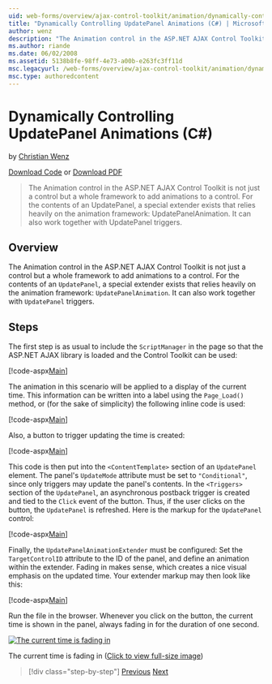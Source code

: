 ```yaml
---
uid: web-forms/overview/ajax-control-toolkit/animation/dynamically-controlling-updatepanel-animations-cs
title: "Dynamically Controlling UpdatePanel Animations (C#) | Microsoft Docs"
author: wenz
description: "The Animation control in the ASP.NET AJAX Control Toolkit is not just a control but a whole framework to add animations to a control. For the contents of an..."
ms.author: riande
ms.date: 06/02/2008
ms.assetid: 5138b8fe-98ff-4e73-a00b-e263fc3ff11d
msc.legacyurl: /web-forms/overview/ajax-control-toolkit/animation/dynamically-controlling-updatepanel-animations-cs
msc.type: authoredcontent
---
```

# Dynamically Controlling UpdatePanel Animations (C#)

by [Christian Wenz](https://github.com/wenz)

[Download Code](http://download.microsoft.com/download/9/3/f/93f8daea-bebd-4821-833b-95205389c7d0/UpdatePanelAnimation2.cs.zip) or [Download PDF](http://download.microsoft.com/download/b/6/a/b6ae89ee-df69-4c87-9bfb-ad1eb2b23373/updatepanelanimation2CS.pdf)

> The Animation control in the ASP.NET AJAX Control Toolkit is not just a control but a whole framework to add animations to a control. For the contents of an UpdatePanel, a special extender exists that relies heavily on the animation framework: UpdatePanelAnimation. It can also work together with UpdatePanel triggers.


## Overview

The Animation control in the ASP.NET AJAX Control Toolkit is not just a control but a whole framework to add animations to a control. For the contents of an `UpdatePanel`, a special extender exists that relies heavily on the animation framework: `UpdatePanelAnimation`. It can also work together with `UpdatePanel` triggers.

## Steps

The first step is as usual to include the `ScriptManager` in the page so that the ASP.NET AJAX library is loaded and the Control Toolkit can be used:


[!code-aspx[Main](dynamically-controlling-updatepanel-animations-cs/samples/sample1.aspx)]

The animation in this scenario will be applied to a display of the current time. This information can be written into a label using the `Page_Load()` method, or (for the sake of simplicity) the following inline code is used:


[!code-aspx[Main](dynamically-controlling-updatepanel-animations-cs/samples/sample2.aspx)]

Also, a button to trigger updating the time is created:


[!code-aspx[Main](dynamically-controlling-updatepanel-animations-cs/samples/sample3.aspx)]

This code is then put into the `<ContentTemplate>` section of an `UpdatePanel` element. The panel's `UpdateMode` attribute must be set to `"Conditional"`, since only triggers may update the panel's contents. In the `<Triggers>` section of the `UpdatePanel`, an asynchronous postback trigger is created and tied to the `Click` event of the button. Thus, if the user clicks on the button, the `UpdatePanel` is refreshed. Here is the markup for the `UpdatePanel` control:


[!code-aspx[Main](dynamically-controlling-updatepanel-animations-cs/samples/sample4.aspx)]

Finally, the `UpdatePanelAnimationExtender` must be configured: Set the `TargetControlID` attribute to the ID of the panel, and define an animation within the extender. Fading in makes sense, which creates a nice visual emphasis on the updated time. Your extender markup may then look like this:


[!code-aspx[Main](dynamically-controlling-updatepanel-animations-cs/samples/sample5.aspx)]

Run the file in the browser. Whenever you click on the button, the current time is shown in the panel, always fading in for the duration of one second.


[![The current time is fading in](dynamically-controlling-updatepanel-animations-cs/_static/image2.png)](dynamically-controlling-updatepanel-animations-cs/_static/image1.png)

The current time is fading in ([Click to view full-size image](dynamically-controlling-updatepanel-animations-cs/_static/image3.png))

> [!div class="step-by-step"]
> [Previous](animating-an-updatepanel-control-cs.md)
> [Next](adding-animation-to-a-control-vb.md)
